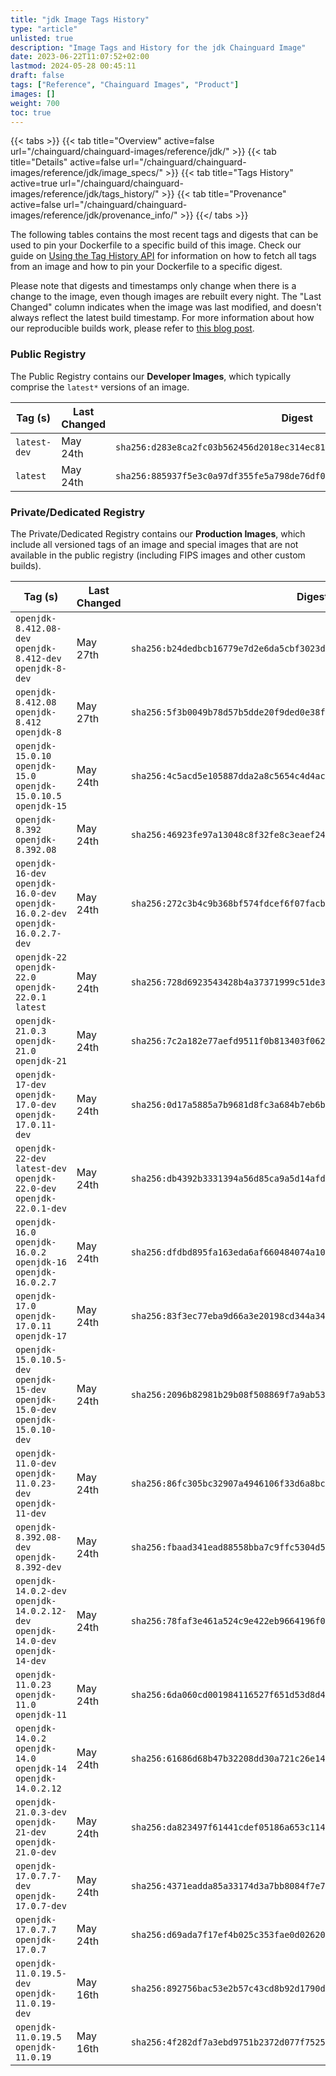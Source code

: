 ```yaml
---
title: "jdk Image Tags History"
type: "article"
unlisted: true
description: "Image Tags and History for the jdk Chainguard Image"
date: 2023-06-22T11:07:52+02:00
lastmod: 2024-05-28 00:45:11
draft: false
tags: ["Reference", "Chainguard Images", "Product"]
images: []
weight: 700
toc: true
---
```


{{< tabs >}}
{{< tab title="Overview" active=false url="/chainguard/chainguard-images/reference/jdk/" >}}
{{< tab title="Details" active=false url="/chainguard/chainguard-images/reference/jdk/image_specs/" >}}
{{< tab title="Tags History" active=true url="/chainguard/chainguard-images/reference/jdk/tags_history/" >}}
{{< tab title="Provenance" active=false url="/chainguard/chainguard-images/reference/jdk/provenance_info/" >}}
{{</ tabs >}}

The following tables contains the most recent tags and digests that can be used to pin your Dockerfile to a specific build of this image. Check our guide on [Using the Tag History API](/chainguard/chainguard-images/using-the-tag-history-api/) for information on how to fetch all tags from an image and how to pin your Dockerfile to a specific digest.

Please note that digests and timestamps only change when there is a change to the image, even though images are rebuilt every night. The "Last Changed" column indicates when the image was last modified, and doesn't always reflect the latest build timestamp. For more information about how our reproducible builds work, please refer to [this blog post](https://www.chainguard.dev/unchained/reproducing-chainguards-reproducible-image-builds).

### Public Registry
The Public Registry contains our **Developer Images**, which typically comprise the `latest*` versions of an image.

| Tag (s)       | Last Changed | Digest                                                                    |
|---------------|--------------|---------------------------------------------------------------------------|
|  `latest-dev` | May 24th     | `sha256:d283e8ca2fc03b562456d2018ec314ec81a0b18d8af44c72dcd9e6b3ab6e3362` |
|  `latest`     | May 24th     | `sha256:885937f5e3c0a97df355fe5a798de76df067ef1010bd409cf0e5e75c6e72efee` |


### Private/Dedicated Registry
The Private/Dedicated Registry contains our **Production Images**, which include all versioned tags of an image and special images that are not available in the public registry (including FIPS images and other custom builds).

| Tag (s)                                                                            | Last Changed | Digest                                                                    |
|------------------------------------------------------------------------------------|--------------|---------------------------------------------------------------------------|
|  `openjdk-8.412.08-dev` `openjdk-8.412-dev` `openjdk-8-dev`                        | May 27th     | `sha256:b24dedbcb16779e7d2e6da5cbf3023df3602ae7d54811fd8a1b04be97fcc0725` |
|  `openjdk-8.412.08` `openjdk-8.412` `openjdk-8`                                    | May 27th     | `sha256:5f3b0049b78d57b5dde20f9ded0e38f377f68e2cbf0b13481fe78a736cb0fccc` |
|  `openjdk-15.0.10` `openjdk-15.0` `openjdk-15.0.10.5` `openjdk-15`                 | May 24th     | `sha256:4c5acd5e105887dda2a8c5654c4d4ac59def1d90f5818e8d00304854f45ce913` |
|  `openjdk-8.392` `openjdk-8.392.08`                                                | May 24th     | `sha256:46923fe97a13048c8f32fe8c3eaef247df1e8d595468bffc7715a094766472cd` |
|  `openjdk-16-dev` `openjdk-16.0-dev` `openjdk-16.0.2-dev` `openjdk-16.0.2.7-dev`   | May 24th     | `sha256:272c3b4c9b368bf574fdcef6f07facb4b62326f4c077f667700ae0f04bf6d6c8` |
|  `openjdk-22` `openjdk-22.0` `openjdk-22.0.1` `latest`                             | May 24th     | `sha256:728d6923543428b4a37371999c51de38bafb97b6e6c3fbf95c27d67511363d05` |
|  `openjdk-21.0.3` `openjdk-21.0` `openjdk-21`                                      | May 24th     | `sha256:7c2a182e77aefd9511f0b813403f062a6ee8b5e6ef1b168783b3534b04a7f6fa` |
|  `openjdk-17-dev` `openjdk-17.0-dev` `openjdk-17.0.11-dev`                         | May 24th     | `sha256:0d17a5885a7b9681d8fc3a684b7eb6bd389f03f12e47e57913da15872272f0c9` |
|  `openjdk-22-dev` `latest-dev` `openjdk-22.0-dev` `openjdk-22.0.1-dev`             | May 24th     | `sha256:db4392b3331394a56d85ca9a5d14afd0fa17521ae4360e82dfbfb7cca29d909b` |
|  `openjdk-16.0` `openjdk-16.0.2` `openjdk-16` `openjdk-16.0.2.7`                   | May 24th     | `sha256:dfdbd895fa163eda6af660484074a1027b06342e3d6519470c8e262931ed830c` |
|  `openjdk-17.0` `openjdk-17.0.11` `openjdk-17`                                     | May 24th     | `sha256:83f3ec77eba9d66a3e20198cd344a344ff94240c9365e673658a116c289288a1` |
|  `openjdk-15.0.10.5-dev` `openjdk-15-dev` `openjdk-15.0-dev` `openjdk-15.0.10-dev` | May 24th     | `sha256:2096b82981b29b08f508869f7a9ab5374eeb41a733c3eaf35b3fb1651c309ea9` |
|  `openjdk-11.0-dev` `openjdk-11.0.23-dev` `openjdk-11-dev`                         | May 24th     | `sha256:86fc305bc32907a4946106f33d6a8bcc9aa445ac6554e756a323f83d02fd0217` |
|  `openjdk-8.392.08-dev` `openjdk-8.392-dev`                                        | May 24th     | `sha256:fbaad341ead88558bba7c9ffc5304d5e8c3c008b1983186039d4cc26cd397adf` |
|  `openjdk-14.0.2-dev` `openjdk-14.0.2.12-dev` `openjdk-14.0-dev` `openjdk-14-dev`  | May 24th     | `sha256:78faf3e461a524c9e422eb9664196f0c60b26bc1319aeb1a092427781e699c29` |
|  `openjdk-11.0.23` `openjdk-11.0` `openjdk-11`                                     | May 24th     | `sha256:6da060cd001984116527f651d53d8d4385f5a74bfd8bc8e12deadcf1f8cc9e9a` |
|  `openjdk-14.0.2` `openjdk-14.0` `openjdk-14` `openjdk-14.0.2.12`                  | May 24th     | `sha256:61686d68b47b32208dd30a721c26e140d5e4b852b0ec22f5f8469d106e2eaa33` |
|  `openjdk-21.0.3-dev` `openjdk-21-dev` `openjdk-21.0-dev`                          | May 24th     | `sha256:da823497f61441cdef05186a653c1140fded77b45dab9c8a6e88417f5185bdff` |
|  `openjdk-17.0.7.7-dev` `openjdk-17.0.7-dev`                                       | May 24th     | `sha256:4371eadda85a33174d3a7bb8084f7e70e862cb0c032b5b4d38bdd6c6fb168756` |
|  `openjdk-17.0.7.7` `openjdk-17.0.7`                                               | May 24th     | `sha256:d69ada7f17ef4b025c353fae0d02620ebebbf2fa20a615fbc1e2c04bc39a59d5` |
|  `openjdk-11.0.19.5-dev` `openjdk-11.0.19-dev`                                     | May 16th     | `sha256:892756bac53e2b57c43cd8b92d1790d223a18535e7186167dd65b41a51bdab7d` |
|  `openjdk-11.0.19.5` `openjdk-11.0.19`                                             | May 16th     | `sha256:4f282df7a3ebd9751b2372d077f7525f93f379e037cdf3b0d9cb3eb081fde668` |

